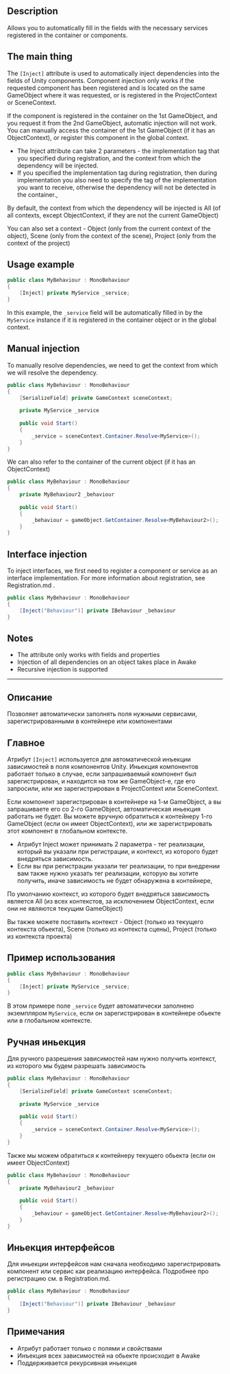 ﻿## Description
Allows you to automatically fill in the fields with the necessary services registered in the container or components.

## The main thing

The `[Inject]` attribute is used to automatically inject dependencies into the fields of Unity components. Component injection only works if the requested component has been registered and is located on the same GameObject where it was requested, or is registered in the ProjectContext or SceneContext.

If the component is registered in the container on the 1st GameObject, and you request it from the 2nd GameObject, automatic injection will not work. You can manually access the container of the 1st GameObject (if it has an ObjectContext), or register this component in the global context.

- The Inject attribute can take 2 parameters - the implementation tag that you specified during registration, and the context from which the dependency will be injected.
- If you specified the implementation tag during registration, then during implementation you also need to specify the tag of the implementation you want to receive, otherwise the dependency will not be detected in the container.,

By default, the context from which the dependency will be injected is All (of all contexts, except ObjectContext, if they are not the current GameObject)

You can also set a context - Object (only from the current context of the object), Scene (only from the context of the scene), Project (only from the context of the project)
## Usage example

```csharp
public class MyBehaviour : MonoBehaviour 
{
    [Inject] private MyService _service;
}
```

In this example, the `_service` field will be automatically filled in by the `MyService` instance if it is registered in the container object or in the global context.

## Manual injection
To manually resolve dependencies, we need to get the context from which we will resolve the dependency.
```csharp
public class MyBehaviour : MonoBehaviour
{
    [SerializeField] private GameContext sceneContext;
    
    private MyService _service
    
    public void Start() 
    {
        _service = sceneContext.Container.Resolve<MyService>();
    }
}
```
We can also refer to the container of the current object (if it has an ObjectContext)

```csharp
public class MyBehaviour : MonoBehaviour
{
    private MyBehaviour2 _behaviour
    
    public void Start() 
    {
        _behaviour = gameObject.GetContainer.Resolve<MyBehaviour2>();
    }
}
```

## Interface injection
To inject interfaces, we first need to register a component or service as an interface implementation. For more information about registration, see Registration.md .

```csharp
public class MyBehaviour : MonoBehaviour
{
    [Inject("Behaviour")] private IBehaviour _behaviour
}
```


## Notes
- The attribute only works with fields and properties
- Injection of all dependencies on an object takes place in Awake
- Recursive injection is supported


---

## Описание
Позволяет автоматически заполнять поля нужными сервисами, зарегистрированными в контейнере или компонентами

## Главное

Атрибут `[Inject]` используется для автоматической инъекции зависимостей в поля компонентов Unity. Иньекция компонентов работает только в случае, если запрашиваемый компонент был зарегистрирован, и находится на том же GameObject-е, где его запросили, или же зарегистрирован в ProjectContext или SceneContext.

Если компонент зарегистрирован в контейнере на 1-м GameObject, а вы запрашиваете его со 2-го GameObject, автоматическая иньекция работать не будет. Вы можете вручную обратиться к контейнеру 1-го GameObject (если он имеет ObjectContext), или же зарегистрировать этот компонент в глобальном контексте.

- Атрибут Inject может принимать 2 параметра - тег реализации, который вы указали при регистрации, и контекст, из которого будет внедряться зависимость.
- Если вы при регистрации указали тег реализации, то при внедрении вам также нужно указать тег реализации, которую вы хотите получить, иначе зависимость не будет обнаружена в контейнере,

По умолчанию контекст, из которого будет внедряться зависимость является All (из всех контекстов, за исключением ObjectContext, если они не являются текущим GameObject)

Вы также можете поставить контекст - Object (только из текущего контекста обьекта), Scene (только из контекста сцены), Project (только из контекста проекта)
## Пример использования

```csharp
public class MyBehaviour : MonoBehaviour 
{
    [Inject] private MyService _service;
}
```

В этом примере поле `_service` будет автоматически заполнено экземпляром `MyService`, если он зарегистрирован в контейнере обьекте или в глобальном контексте.

## Ручная иньекция
Для ручного разрешения зависимостей нам нужно получить контекст, из которого мы будем разрешать зависимость
```csharp
public class MyBehaviour : MonoBehaviour
{
    [SerializeField] private GameContext sceneContext;
    
    private MyService _service
    
    public void Start() 
    {
        _service = sceneContext.Container.Resolve<MyService>();
    }
}
```
Также мы можем обратиться к контейнеру текущего обьекта (если он имеет ObjectContext)

```csharp
public class MyBehaviour : MonoBehaviour
{
    private MyBehaviour2 _behaviour
    
    public void Start() 
    {
        _behaviour = gameObject.GetContainer.Resolve<MyBehaviour2>();
    }
}
```

## Иньекция интерфейсов
Для иньекции интерфейсов нам сначала необходимо зарегистрировать компонент или сервис как реализацию интерфейса. Подробнее про регистрацию см. в Registration.md.

```csharp
public class MyBehaviour : MonoBehaviour
{
    [Inject("Behaviour")] private IBehaviour _behaviour
}
```


## Примечания
- Атрибут работает только с полями и свойствами
- Инъекция всех зависимостей на обьекте происходит в Awake 
- Поддерживается рекурсивная иньекция
